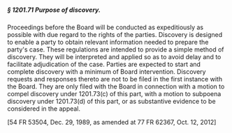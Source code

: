 ##### § 1201.71 Purpose of discovery. #####

Proceedings before the Board will be conducted as expeditiously as possible with due regard to the rights of the parties. Discovery is designed to enable a party to obtain relevant information needed to prepare the party's case. These regulations are intended to provide a simple method of discovery. They will be interpreted and applied so as to avoid delay and to facilitate adjudication of the case. Parties are expected to start and complete discovery with a minimum of Board intervention. Discovery requests and responses thereto are not to be filed in the first instance with the Board. They are only filed with the Board in connection with a motion to compel discovery under 1201.73(c) of this part, with a motion to subpoena discovery under 1201.73(d) of this part, or as substantive evidence to be considered in the appeal.

[54 FR 53504, Dec. 29, 1989, as amended at 77 FR 62367, Oct. 12, 2012]